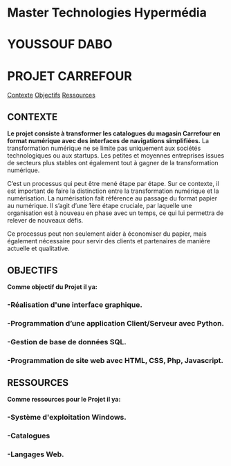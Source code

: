 # Master Technologies Hypermédia
# YOUSSOUF DABO

# PROJET CARREFOUR

[Contexte](#Contexte)
[Objectifs](#Objectifs)
[Ressources](#Ressources)

## CONTEXTE
**Le projet consiste à transformer les catalogues du magasin Carrefour en format numérique avec des interfaces de navigations simplifiées.**
La transformation numérique ne se limite pas uniquement aux sociétés technologiques ou aux startups.
Les petites et moyennes entreprises issues de secteurs plus stables ont également tout à gagner de la transformation numérique.

C’est un processus qui peut être mené étape par étape.
Sur ce contexte, il est important de faire la distinction entre la transformation numérique et la numérisation.
La numérisation fait référence au passage du format papier au numérique.
Il s’agit d’une 1ère étape cruciale, par laquelle une organisation est à nouveau en phase avec un temps, ce qui lui permettra de relever de nouveaux défis.

Ce processus peut non seulement aider à économiser du papier, mais également nécessaire pour servir des clients et partenaires de manière actuelle et qualitative.

## OBJECTIFS
**Comme objectif du Projet il ya:**

### -Réalisation d'une interface graphique.
### -Programmation d’une application Client/Serveur avec Python.
### -Gestion de base de données SQL.
### -Programmation de site web avec HTML, CSS, Php, Javascript.

## RESSOURCES
**Comme ressources pour le Projet il ya:**

### -Système d'exploitation Windows.
### -Catalogues
### -Langages Web.


